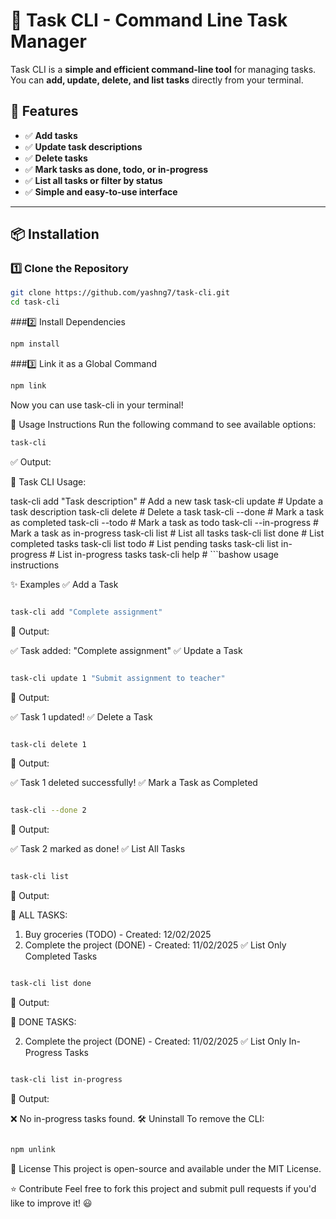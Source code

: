 # 📝 Task CLI - Command Line Task Manager

Task CLI is a **simple and efficient command-line tool** for managing tasks.  
You can **add, update, delete, and list tasks** directly from your terminal.

## 🚀 Features
- ✅ **Add tasks**
- ✅ **Update task descriptions**
- ✅ **Delete tasks**
- ✅ **Mark tasks as done, todo, or in-progress**
- ✅ **List all tasks or filter by status**
- ✅ **Simple and easy-to-use interface**

---

## 📦 Installation

### 1️⃣ Clone the Repository
```bash
git clone https://github.com/yashng7/task-cli.git
cd task-cli
```
###2️⃣ Install Dependencies
```bash
npm install
```
###3️⃣ Link it as a Global Command
```bash
npm link
```
Now you can use task-cli in your terminal!

📌 Usage Instructions
Run the following command to see available options:

```bash
task-cli
```
✅ Output:

📌 Task CLI Usage:

  task-cli add "Task description"     # Add a new task
  task-cli update <id> <new task>    # Update a task description
  task-cli delete <id>              # Delete a task
  task-cli --done <id>              # Mark a task as completed
  task-cli --todo <id>              # Mark a task as todo
  task-cli --in-progress <id>       # Mark a task as in-progress
  task-cli list                     # List all tasks
  task-cli list done                # List completed tasks
  task-cli list todo                # List pending tasks
  task-cli list in-progress         # List in-progress tasks
  task-cli help                     # ```bashow usage instructions
  
✨ Examples
✅ Add a Task
```bash

task-cli add "Complete assignment"
```
🔹 Output:



✅ Task added: "Complete assignment"
✅ Update a Task
```bash

task-cli update 1 "Submit assignment to teacher"
```
🔹 Output:



✅ Task 1 updated!
✅ Delete a Task
```bash

task-cli delete 1
```
🔹 Output:


✅ Task 1 deleted successfully!
✅ Mark a Task as Completed
```bash

task-cli --done 2
```
🔹 Output:



✅ Task 2 marked as done!
✅ List All Tasks
```bash

task-cli list
```
🔹 Output:



📌 ALL TASKS:

1. Buy groceries (TODO) - Created: 12/02/2025
2. Complete the project (DONE) - Created: 11/02/2025
✅ List Only Completed Tasks
```bash

task-cli list done
```
🔹 Output:



📌 DONE TASKS:

2. Complete the project (DONE) - Created: 11/02/2025
✅ List Only In-Progress Tasks
```bash

task-cli list in-progress
```
🔹 Output:


❌ No in-progress tasks found.
🛠️ Uninstall
To remove the CLI:

```bash

npm unlink
```
📄 License
This project is open-source and available under the MIT License.

⭐ Contribute
Feel free to fork this project and submit pull requests if you'd like to improve it! 😃

